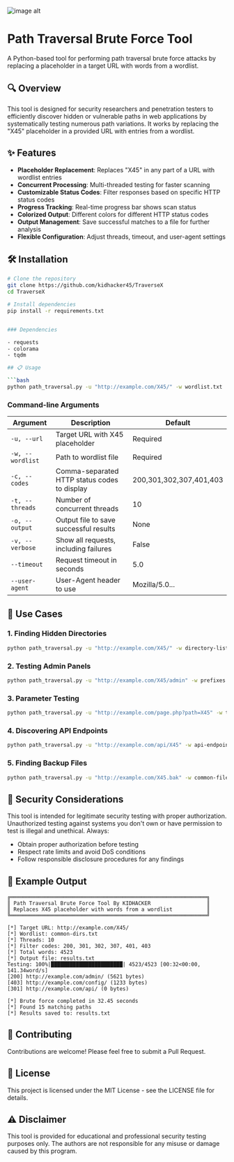 ![image alt](https://github.com/kidhacker45/stuffs/blob/dc25d922bc10fc4c2bae9b2c6a8dc38c9717cac3/VirtualBox_KALI%20LINUX_02_03_2025_14_02_43.png)
# Path Traversal Brute Force Tool

A Python-based tool for performing path traversal brute force attacks by replacing a placeholder in a target URL with words from a wordlist.

## 🔍 Overview

This tool is designed for security researchers and penetration testers to efficiently discover hidden or vulnerable paths in web applications by systematically testing numerous path variations. It works by replacing the "X45" placeholder in a provided URL with entries from a wordlist.

## ✨ Features

- **Placeholder Replacement**: Replaces "X45" in any part of a URL with wordlist entries
- **Concurrent Processing**: Multi-threaded testing for faster scanning
- **Customizable Status Codes**: Filter responses based on specific HTTP status codes
- **Progress Tracking**: Real-time progress bar shows scan status
- **Colorized Output**: Different colors for different HTTP status codes
- **Output Management**: Save successful matches to a file for further analysis
- **Flexible Configuration**: Adjust threads, timeout, and user-agent settings

## 🛠️ Installation

```bash
# Clone the repository
git clone https://github.com/kidhacker45/TraverseX
cd TraverseX

# Install dependencies
pip install -r requirements.txt


### Dependencies

- requests
- colorama
- tqdm

## 📋 Usage

```bash
python path_traversal.py -u "http://example.com/X45/" -w wordlist.txt
```

### Command-line Arguments

| Argument | Description | Default |
|----------|-------------|---------|
| `-u, --url` | Target URL with X45 placeholder | Required |
| `-w, --wordlist` | Path to wordlist file | Required |
| `-c, --codes` | Comma-separated HTTP status codes to display | 200,301,302,307,401,403 |
| `-t, --threads` | Number of concurrent threads | 10 |
| `-o, --output` | Output file to save successful results | None |
| `-v, --verbose` | Show all requests, including failures | False |
| `--timeout` | Request timeout in seconds | 5.0 |
| `--user-agent` | User-Agent header to use | Mozilla/5.0... |

## 🚀 Use Cases

### 1. Finding Hidden Directories

```bash
python path_traversal.py -u "http://example.com/X45/" -w directory-list.txt
```

### 2. Testing Admin Panels

```bash
python path_traversal.py -u "http://example.com/X45/admin" -w prefixes.txt -c 200,403
```

### 3. Parameter Testing

```bash
python path_traversal.py -u "http://example.com/page.php?path=X45" -w traversal-payloads.txt
```

### 4. Discovering API Endpoints

```bash
python path_traversal.py -u "http://example.com/api/X45" -w api-endpoints.txt
```

### 5. Finding Backup Files

```bash
python path_traversal.py -u "http://example.com/X45.bak" -w common-files.txt
```

## 🔐 Security Considerations

This tool is intended for legitimate security testing with proper authorization. Unauthorized testing against systems you don't own or have permission to test is illegal and unethical. Always:

- Obtain proper authorization before testing
- Respect rate limits and avoid DoS conditions
- Follow responsible disclosure procedures for any findings

## 📝 Example Output

```
╔═══════════════════════════════════════════════════════════════╗
║ Path Traversal Brute Force Tool By KIDHACKER                  ║
║ Replaces X45 placeholder with words from a wordlist           ║
╚═══════════════════════════════════════════════════════════════╝

[*] Target URL: http://example.com/X45/
[*] Wordlist: common-dirs.txt
[*] Threads: 10
[*] Filter codes: 200, 301, 302, 307, 401, 403
[*] Total words: 4523
[*] Output file: results.txt
Testing: 100%|███████████████████████| 4523/4523 [00:32<00:00, 141.34word/s]
[200] http://example.com/admin/ (5621 bytes)
[403] http://example.com/config/ (1233 bytes)
[301] http://example.com/api/ (0 bytes)

[*] Brute force completed in 32.45 seconds
[*] Found 15 matching paths
[*] Results saved to: results.txt
```

## 🔄 Contributing

Contributions are welcome! Please feel free to submit a Pull Request.

## 📄 License

This project is licensed under the MIT License - see the LICENSE file for details.

## ⚠️ Disclaimer

This tool is provided for educational and professional security testing purposes only. The authors are not responsible for any misuse or damage caused by this program.
